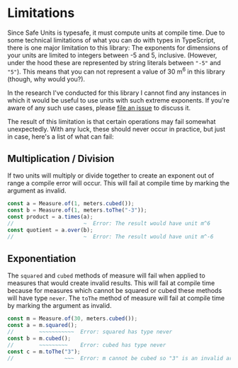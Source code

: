 # Limitations

Since Safe Units is typesafe, it must compute units at compile time. Due to some technical limitations of what you can do with types in TypeScript, there is one major limitation to this library: The exponents for dimensions of your units are limited to integers between -5 and 5, inclusive. (However, under the hood these are represented by string literals between `"-5"` and `"5"`). This means that you can not represent a value of 30 m<sup>6</sup> in this library (though, why would you?).

In the research I've conducted for this library I cannot find any instances in which it would be useful to use units with such extreme exponents. If you're aware of any such use cases, please [file an issue](https://github.com/jscheiny/safe-units/issues/new) to discuss it.

The result of this limitation is that certain operations may fail somewhat unexpectedly. With any luck, these should never occur in practice, but just in case, here's a list of what can fail:

## Multiplication / Division

If two units will multiply or divide together to create an exponent out of range a compile error will occur. This will fail at compile time by marking the argument as invalid.

```ts
const a = Measure.of(1, meters.cubed());
const b = Measure.of(1, meters.toThe("-3"));
const product = a.times(a);
//                      ~  Error: The result would have unit m^6
const quotient = a.over(b);
//                      ~  Error: The result would have unit m^-6
```

## Exponentiation

The `squared` and `cubed` methods of measure will fail when applied to measures that would create invalid results. This will fail at compile time because for measures which cannot be squared or cubed these methods will have type `never`. The `toThe` method of measure will fail at compile time by marking the argument as invalid.

```ts
const m = Measure.of(30, meters.cubed());
const a = m.squared();
//        ~~~~~~~~~~~  Error: squared has type never
const b = m.cubed();
//        ~~~~~~~~~    Error: cubed has type never
const c = m.toThe("3");
//                ~~~  Error: m cannot be cubed so "3" is an invalid argument
```
